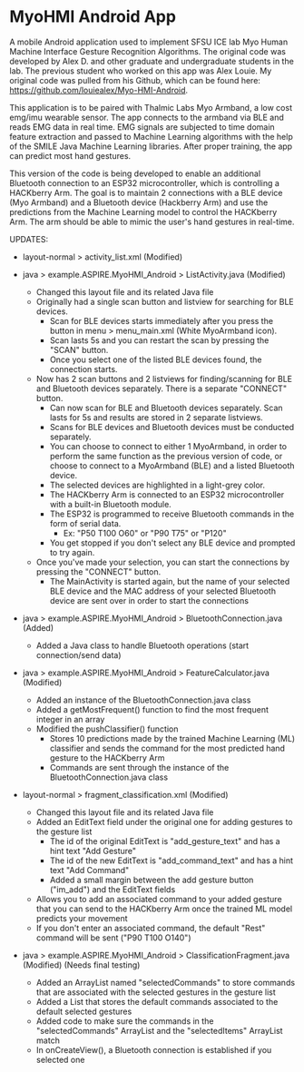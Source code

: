 # MyoHMI Android App
A mobile Android application used to implement SFSU ICE lab Myo Human Machine Interface Gesture Recognition Algorithms. The original code was developed by Alex D. and other graduate and undergraduate students in the lab. The previous student who worked on this app was Alex Louie. My original code was pulled from his Github, which can be found here: https://github.com/louiealex/Myo-HMI-Android.

This application is to be paired with Thalmic Labs Myo Armband, a low cost emg/imu wearable sensor. The app connects to the armband via BLE and reads EMG data in real time. EMG signals are subjected to time domain feature extraction and passed to Machine Learning algorithms with the help of the SMILE Java Machine Learning libraries. After proper training, the app can predict most hand gestures.

This version of the code is being developed to enable an additional Bluetooth connection to an ESP32 microcontroller, which is controlling a HACKberry Arm. The goal is to maintain 2 connections with a BLE device (Myo Armband) and a Bluetooth device (Hackberry Arm) and use the predictions from the Machine Learning model to control the HACKberry Arm. The arm should be able to mimic the user's hand gestures in real-time.

UPDATES:
- layout-normal > activity_list.xml (Modified)
- java > example.ASPIRE.MyoHMI_Android > ListActivity.java (Modified)
  - Changed this layout file and its related Java file
  - Originally had a single scan button and listview for searching for BLE devices. 
    - Scan for BLE devices starts immediately after you press the button in menu > menu_main.xml (White MyoArmband icon). 
    - Scan lasts 5s and you can restart the scan by pressing the "SCAN" button. 
    - Once you select one of the listed BLE devices found, the connection starts.
  - Now has 2 scan buttons and 2 listviews for finding/scanning for BLE and Bluetooth devices separately. There is a separate "CONNECT" button.
    - Can now scan for BLE and Bluetooth devices separately. Scan lasts for 5s and results are stored in 2 separate listviews.
    - Scans for BLE devices and Bluetooth devices must be conducted separately.
    - You can choose to connect to either 1 MyoArmband, in order to perform the same function as the previous version of code, or choose to connect to a MyoArmband (BLE) and a listed Bluetooth device.
    - The selected devices are highlighted in a light-grey color.    
    - The HACKberry Arm is connected to an ESP32 microcontroller with a built-in Bluetooth module.
    - The ESP32 is programmed to receive Bluetooth commands in the form of serial data.
      - Ex: "P50 T100 O60" or "P90 T75" or "P120"  
    - You get stopped if you don't select any BLE device and prompted to try again.
  - Once you've made your selection, you can start the connections by pressing the "CONNECT" button.
    - The MainActivity is started again, but the name of your selected BLE device and the MAC address of your selected Bluetooth device are sent over in order to start the connections

- java > example.ASPIRE.MyoHMI_Android > BluetoothConnection.java (Added)
  - Added a Java class to handle Bluetooth operations (start connection/send data)

- java > example.ASPIRE.MyoHMI_Android > FeatureCalculator.java (Modified)
  - Added an instance of the BluetoothConnection.java class
  - Added a getMostFrequent() function to find the most frequent integer in an array
  - Modified the pushClassifier() function
    - Stores 10 predictions made by the trained Machine Learning (ML) classifier and sends the command for the most predicted hand gesture to the HACKberry Arm
    - Commands are sent through the instance of the BluetoothConnection.java class

- layout-normal > fragment_classification.xml (Modified)
  - Changed this layout file and its related Java file
  - Added an EditText field under the original one for adding gestures to the gesture list
    - The id of the original EditText is "add_gesture_text" and has a hint text "Add Gesture" 
    - The id of the new EditText is "add_command_text" and has a hint text "Add Command"
    - Added a small margin between the add gesture button ("im_add") and the EditText fields
  - Allows you to add an associated command to your added gesture that you can send to the HACKberry Arm once the trained ML model predicts your movement
  - If you don't enter an associated command, the default "Rest" command will be sent ("P90 T100 O140")

- java > example.ASPIRE.MyoHMI_Android > ClassificationFragment.java (Modified) (Needs final testing)
  - Added an ArrayList named "selectedCommands" to store commands that are associated with the selected gestures in the gesture list
  - Added a List that stores the default commands associated to the default selected gestures
  - Added code to make sure the commands in the "selectedCommands" ArrayList and the "selectedItems" ArrayList match
  - In onCreateView(), a Bluetooth connection is established if you selected one



